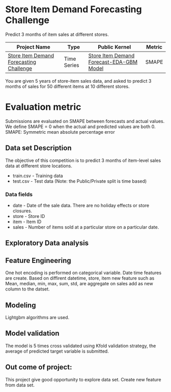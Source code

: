 # Store Item Demand Forecasting Challenge
Predict 3 months of item sales at different stores.

| Project Name | Type  | Public Kernel | Metric |
| ------ | ------ | ------ | ------ | 
|[Store Item Demand Forecasting Challenge](https://www.kaggle.com/c/demand-forecasting-kernels-only)| Time Series | [Store Item Demand Forecast-EDA-GBM Model](https://www.kaggle.com/sudhirnl7/tore-item-demand-forecast-eda-gbm-model) | SMAPE |


You are given 5 years of store-item sales data, and asked to predict 3 months of sales for 50 different items at 10 different stores.

# Evaluation metric
Submissions are evaluated on SMAPE between forecasts and actual values. We define SMAPE = 0 when the actual and predicted values are both 0.
SMAPE: Symmetric mean absolute percentage error

## Data set Description
The objective of this competition is to predict 3 months of item-level sales data at different store locations.
* train.csv - Training data
* test.csv - Test data (Note: the Public/Private split is time based)

### Data fields
* date - Date of the sale data. There are no holiday effects or store closures.
* store - Store ID
* item - Item ID
* sales - Number of items sold at a particular store on a particular date.

## Exploratory Data analysis


## Feature Engineering
One hot encoding is performed on categorical variable. Date time features are create. Based on diffirent datetime, store, item  new feature such as Mean, median, min, max, sum, std,  are  aggregate on sales add as new column to the datset.

## Modeling
Lightgbm algorithms are used. 

## Model validation
The model is 5 times cross validated using Kfold validation strategy, the average of predicted target variable is submitted. 

## Out come of project:
This project give good opportunity to explore data set. Create new feature from data  set.
